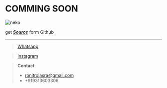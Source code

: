 # COMMING SOON

![neko](https://ronitrojasara.github.io/webmage.svg)

get
[***Source***](https://github.com/ronitrojasara/ronitrojasara.github.io)
form Github

___

> [Whatsapp](https://wa.me/+919313603306)

> [Instagram](https://www.instagram.com/_8023672/)

> **Contact**
> - ronitrojasra@gmail.com
> - +919313603306
